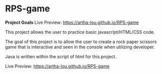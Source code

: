# RPS-game
**Project Goals**
Live Preview: https://artha-lou.github.io/RPS-game 

This project allows the user to practice basic javascript/HTML/CSS code.

The goal of this project is to allow the user to create a rock paper scissors game that is interactive and seen in the console 
when utilizing developer. 

Java is written within the script of html for this project. 

Live Preview: https://artha-lou.github.io/RPS-game
